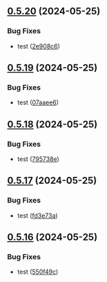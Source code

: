 ## [0.5.20](https://github.com/asdotdev/react-list/compare/v0.5.19...v0.5.20) (2024-05-25)


### Bug Fixes

* test ([2e908c6](https://github.com/asdotdev/react-list/commit/2e908c645b77f2726154c3547157cc7c3b581a81))



## [0.5.19](https://github.com/asdotdev/react-list/compare/v0.5.18...v0.5.19) (2024-05-25)


### Bug Fixes

* test ([07aaee6](https://github.com/asdotdev/react-list/commit/07aaee6fe7f3695edc97b63f37339ced5cf362d4))



## [0.5.18](https://github.com/asdotdev/react-list/compare/v0.5.17...v0.5.18) (2024-05-25)


### Bug Fixes

* test ([795738e](https://github.com/asdotdev/react-list/commit/795738e378fb2920dec4a0374c990ad3246beb2f))



## [0.5.17](https://github.com/asdotdev/react-list/compare/v0.5.16...v0.5.17) (2024-05-25)


### Bug Fixes

* test ([fd3e73a](https://github.com/asdotdev/react-list/commit/fd3e73adb71dbb67cacda3ef869afa7653d35b75))



## [0.5.16](https://github.com/asdotdev/react-list/compare/v0.5.15...v0.5.16) (2024-05-25)


### Bug Fixes

* test ([550f49c](https://github.com/asdotdev/react-list/commit/550f49c092ac22b470f3598b19172685d486ae8b))



